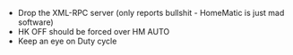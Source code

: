 - Drop the XML-RPC server (only reports bullshit - HomeMatic is just mad software)
- HK OFF should be forced over HM AUTO
- Keep an eye on Duty cycle
